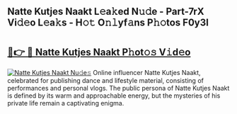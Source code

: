 ## Natte Kutjes Naakt L𝚎a𝚔ed N𝚞𝚍e - Part-7rX Vi𝚍𝚎o L𝚎a𝚔s - H𝚘𝚝 O𝚗𝚕yf𝚊ns P𝚑𝚘tos F0y3I

# <h2><a href="http://kfazca.oniu.top/?m=Natte+Kutjes+Naakt">🔗👉 🔴 Natte Kutjes Naakt P𝚑ot𝚘𝚜 V𝚒d𝚎o</a></h2>

[![Natte Kutjes Naakt Nu𝚍e𝚜](https://i.imgur.com/0qMVB7G.gif)](http://kfazca.oniu.top/?m=Natte+Kutjes+Naakt)
Online influencer Natte Kutjes Naakt, celebrated for publishing dance and lifestyle material, consisting of performances and personal vlogs. The public persona of Natte Kutjes Naakt is defined by its warm and approachable energy, but the mysteries of his private life remain a captivating enigma.  
